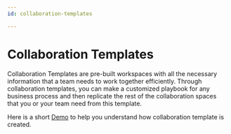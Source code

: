 ```yaml
---
id: collaboration-templates

---
```

# Collaboration Templates

Collaboration Templates are pre-built workspaces with all the necessary information that a team needs to work together efficiently. Through collaboration templates, you can make a customized playbook for any business process and then replicate the rest of the collaboration spaces that you or your team need from this template.

Here is a short [Demo](https://nbold.co/wp-content/uploads/2022/04/Create-Collaboration-Template-Demo-Center.mp4) to help you understand how collaboration template is created.


